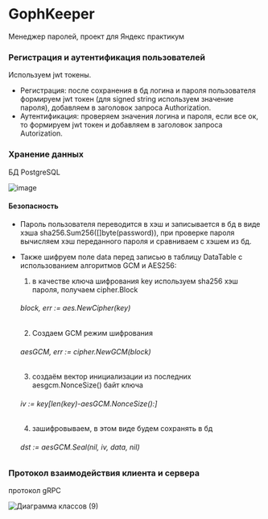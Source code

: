 # GophKeeper
Менеджер паролей, проект для Яндекс практикум

### Регистрация и аутентификация пользователей

Используем jwt токены. 
- Регистрация: после сохранения в бд логина и пароля пользователя формируем jwt токен (для signed string используем значение пароля), добавляем в заголовок запроса Authorization.
- Аутентификация: проверяем значения логина и пароля, если все ок, то формируем jwt токен и добавляем в заголовок запроса Autorization.

### Хранение данных

БД PostgreSQL

![image](https://github.com/kartalenka7/GophKeeper/assets/113780951/b54c1cae-d164-445c-bb84-389c2a5db9f6)

#### Безопасность

- Пароль пользователя переводится в хэш и записывается в бд в виде хэша
sha256.Sum256([]byte(password)), при проверке пароля вычисляем хэш переданного пароля и сравниваем с хэшем из бд.

- Также шифруем поле data перед записью в таблицу DataTable с использованием алгоритмов GCM и AES256:
  1) в качестве ключа шифрования key используем sha256 хэш пароля, получаем cipher.Block
   ###### block, err := aes.NewCipher(key)
  2) Создаем GCM режим шифрования
   ###### aesGCM, err := cipher.NewGCM(block)
  3) создаём вектор инициализации из последних aesgcm.NonceSize() байт ключа
   ###### iv := key[len(key)-aesGCM.NonceSize():]
  4) зашифровываем, в этом виде будем сохранять в бд
   ###### dst := aesGCM.Seal(nil, iv, data, nil) 

### Протокол взаимодействия клиента и сервера

протокол gRPC

![Диаграмма классов (9)](https://github.com/kartalenka7/GophKeeper/assets/113780951/d4a29544-b45d-4a35-870b-1a62ce3b1c9a)



